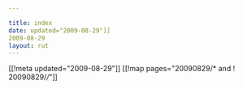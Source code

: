 ```yaml
---

title: index
date: updated="2009-08-29"]]
2009-08-29
layout: rut
---
```


[[!meta updated="2009-08-29"]]
[[!map pages="20090829/* and ! 20090829/*/*"]]

